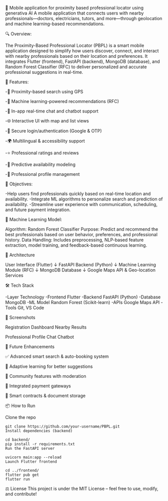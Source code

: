 📍 Mobile application for proximity based professional locator using generativa AI
A mobile application that connects users with nearby professionals—doctors, electricians, tutors, and more—through geolocation and machine learning-based recommendations.

🔍 Overview:

The Proximity-Based Professional Locator (PBPL) is a smart mobile application designed to simplify how users discover, connect, and interact with nearby professionals based on their location and preferences. It integrates Flutter (frontend), FastAPI (backend), MongoDB (database), and Random Forest Classifier (RFC) to deliver personalized and accurate professional suggestions in real-time.

🚀 Features:

-🔎 Proximity-based search using GPS

-🤖 Machine learning-powered recommendations (RFC)

-💬 In-app real-time chat and chatbot support

-🌐 Interactive UI with map and list views

-🔐 Secure login/authentication (Google & OTP)

-🌍 Multilingual & accessibility support

-⭐ Professional ratings and reviews

-📆 Predictive availability modeling

-📂 Professional profile management

🎯 Objectives:

-Help users find professionals quickly based on real-time location and availability.
-Integrate ML algorithms to personalize search and prediction of availability.
-Streamline user experience with communication, scheduling, and future payment integration.

🧠 Machine Learning Model:

Algorithm: Random Forest Classifier
Purpose: Predict and recommend the best professionals based on user behavior, preferences, and professional history.
Data Handling: Includes preprocessing, NLP-based feature extraction, model training, and feedback-based continuous learning.

🧱 Architecture

User Interface (Flutter)
     ↓
FastAPI Backend (Python)
     ↓
Machine Learning Module (RFC)
     ↓
MongoDB Database
     ↓
Google Maps API & Geo-location Services

🛠️ Tech Stack

-Layer	Technology
-Frontend	Flutter
-Backend	FastAPI (Python)
-Database	MongoDB
-ML Model	Random Forest (Scikit-learn)
-APIs	Google Maps API
-Tools	Git, VS Code

📸 Screenshots

Registration	Dashboard	Nearby Results

Professional Profile	Chat	Chatbot

🔮 Future Enhancements

✅ Advanced smart search & auto-booking system

🧠 Adaptive learning for better suggestions

💬 Community features with moderation

🤝 Integrated payment gateways

🧾 Smart contracts & document storage

📦 How to Run

Clone the repo

```
git clone https://github.com/your-username/PBPL.git
Install dependencies (backend)

```
```
cd backend/
pip install -r requirements.txt
Run the FastAPI server
```
```
uvicorn main:app --reload
Launch Flutter frontend

```
```
cd ../frontend/
flutter pub get
flutter run
```


⚖️ License
This project is under the MIT License – feel free to use, modify, and contribute!
